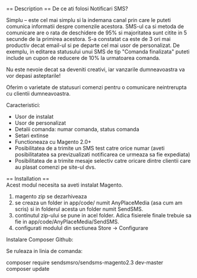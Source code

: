 == Description ==
De ce ati folosi Notificari SMS?

Simplu – este cel mai simplu si la indemana canal prin care le puteti comunica informatii despre comenzile acestora. SMS-ul ca si metoda de comunicare are o rata de deschidere de 95% si majoritatea sunt citite in 5 secunde de la primirea acestora. S-a constatat ca este de 3 ori mai productiv decat email-ul si pe departe cel mai usor de personalizat. De exemplu, in editarea statusului unui SMS de tip "Comanda finalizata" puteti include un cupon de reducere de 10% la urmatoarea comanda.

Nu este nevoie decat sa deveniti creativi, iar vanzarile dumneavoastra va vor depasi asteptarile!

Oferim o varietate de statusuri comenzi pentru o comunicare neintrerupta cu clientii dumneavoastra.

Caracteristici:

* Usor de instalat
* Usor de personalizat
* Detalii comanda: numar comanda, status comanda
* Setari extinse
* Functioneaza cu Magento 2.0+
* Posibilitatea de a trimite un SMS test catre orice numar (aveti posibilitatatea sa previzualizati notificarea ce urmeaza sa fie expediata)
* Posibilitatea de a trimite mesaje selectiv catre oricare dintre clientii care au plasat comenzi pe site-ul dvs.

== Installation ==  
Acest modul necesita sa aveti instalat Magento.

 1. magento zip se dezarhiveaza  
 2. se creaza un folder in app/code/ numit AnyPlaceMedia (asa cum am scris) si in folderul acesta un folder numit SendSMS. 
 3. continutul zip-ului se pune in acel folder. Adica fisierele finale trebuie sa fie in app/code/AnyPlaceMedia/SendSMS.
 4. configurati modulul din sectiunea Store -> Configurare
 
 Instalare Composer Github:
 
 Se ruleaza in linia de comanda:
 
composer require sendsmsro/sendsms-magento2.3 dev-master  
composer update
 
 

